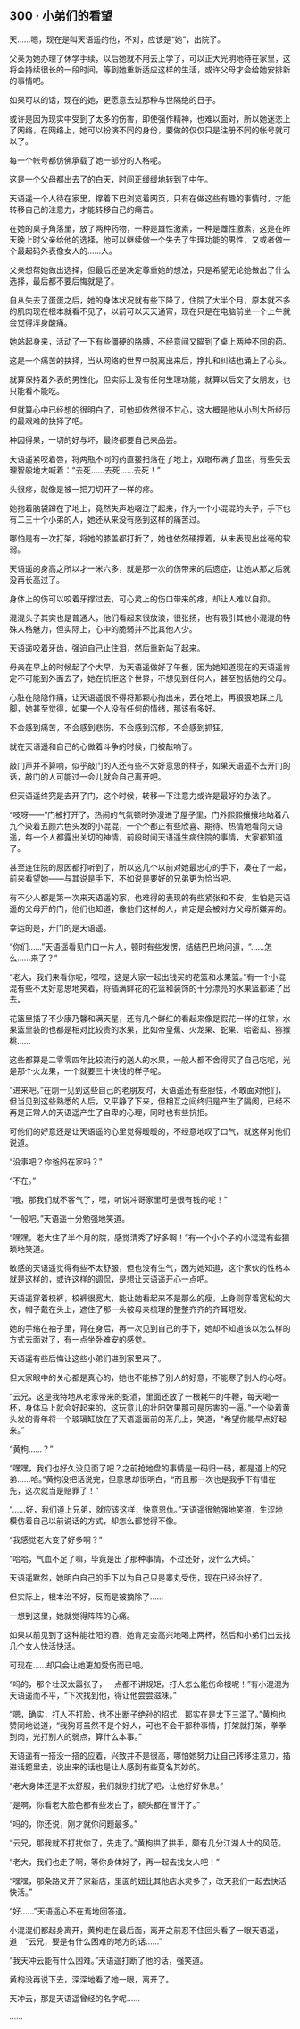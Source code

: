 ## 300 · 小弟们的看望

天……嗯，现在是叫天语遥的他，不对，应该是“她”，出院了。

父亲为她办理了休学手续，以后她就不用去上学了，可以正大光明地待在家里，这将会持续很长的一段时间，等到她重新适应这样的生活，或许父母才会给她安排新的事情吧。

如果可以的话，现在的她，更愿意去过那种与世隔绝的日子。

或许是因为现实中受到了太多的伤害，即使强作精神，也难以面对，所以她迷恋上了网络，在网络上，她可以扮演不同的身份，要做的仅仅只是注册不同的帐号就可以了。

每一个帐号都仿佛承载了她一部分的人格呢。

这是一个父母都出去了的白天，时间正缓缓地转到了中午。

天语遥一个人待在家里，撑着下巴浏览着网页，只有在做这些有趣的事情时，才能转移自己的注意力，才能转移自己的痛苦。

在她的桌子角落里，放了两种药物，一种是雄性激素，一种是雌性激素，这是在昨天晚上时父亲给他的选择，他可以继续做一个失去了生理功能的男性，又或者做一个最起码外表像女人的……人。

父亲想帮她做出选择，但最后还是决定尊重她的想法，只是希望无论她做出了什么选择，最后都不要后悔就是了。

自从失去了蛋蛋之后，她的身体状况就有些下降了，住院了大半个月，原本就不多的肌肉现在根本就看不见了，以前可以天天通宵，现在只是在电脑前坐一个上午就会觉得浑身酸痛。

她站起身来，活动了一下有些僵硬的胳膊，不经意间又瞄到了桌上两种不同的药。

这是一个痛苦的抉择，当从网络的世界中脱离出来后，挣扎和纠结也涌上了心头。

就算保持着外表的男性化，但实际上没有任何生理功能，就算以后交了女朋友，也只能看不能吃。

但就算心中已经想的很明白了，可他却依然很不甘心，这大概是他从小到大所经历的最艰难的抉择了吧。

种因得果，一切的好与坏，最终都要自己来品尝。

天语遥紧咬着唇，将两瓶不同的药直接扫落在了地上，双眼布满了血丝，有些失去理智般地大喊着：“去死……去死……去死！”

头很疼，就像是被一把刀切开了一样的疼。

她抱着脑袋蹲在了地上，竟然失声地啜泣了起来，作为一个小混混的头子，手下也有二三十个小弟的人，她还从来没有感到这样的痛苦过。

哪怕是有一次打架，将她的膝盖都打折了，她也依然硬撑着，从未表现出丝毫的软弱。

天语遥的身高之所以才一米六多，就是那一次的伤带来的后遗症，让她从那之后就没再长高过了。

身体上的伤可以咬着牙撑过去，可心灵上的伤口带来的疼，却让人难以自抑。

混混头子其实也是普通人，他们看起来很放浪，很张扬，也有吸引其他小混混的特殊人格魅力，但实际上，心中的脆弱并不比其他人少。

天语遥咬着牙齿，强迫自己止住泪，然后重新站了起来。

母亲在早上的时候起了个大早，为天语遥做好了午餐，因为她知道现在的天语遥肯定不可能到外面去了，她在抗拒这个世界，不想见到任何人，甚至包括她的父母。

心脏在隐隐作痛，让天语遥恨不得将那颗心掏出来，丢在地上，再狠狠地踩上几脚，她甚至觉得，如果一个人没有任何的情绪，那该有多好。

不会感到痛苦，不会感到悲伤，不会感到沉郁，不会感到抓狂。

就在天语遥和自己的心做着斗争的时候，门被敲响了。

敲门声并不算响，似乎敲门的人还有些不大好意思的样子，如果天语遥不去开门的话，敲门的人可能过一会儿就会自己离开吧。

但天语遥终究是去开了门，这个时候，转移一下注意力或许是最好的办法了。

“吱呀——”门被打开了，热闹的气氛顿时弥漫进了屋子里，门外熙熙攘攘地站着八九个染着五颜六色头发的小混混，一个个都正有些欣喜、期待、热情地看向天语遥，每一个人都露出关切的神情，前段时间天语遥生病住院的事情，大家都知道了。

甚至连住院的原因都打听到了，所以这几个以前对她最忠心的手下，凑在了一起，前来看望她——与其说是手下，不如说是要好的兄弟更为恰当吧。

有不少人都是第一次来天语遥的家，也难得的表现的有些紧张和不安，生怕是天语遥的父母开的门，他们也知道，像他们这样的人，肯定是会被对方父母所嫌弃的。

幸运的是，开门的是天语遥。

“你们……”天语遥看见门口一片人，顿时有些发愣，结结巴巴地问道，“……怎么……来了？”

“老大，我们来看你呢，嘿嘿，这是大家一起出钱买的花篮和水果篮。”有一个小混混有些不太好意思地笑着，将插满鲜花的花篮和装饰的十分漂亮的水果篮都递了出去。

花篮里插了不少康乃馨和满天星，还有几个鲜红的看起来像是假花一样的红掌，水果篮里装的也都是相对比较贵的水果，比如帝皇蕉、火龙果、蛇果、哈密瓜、猕猴桃……

这些都算是二零零四年比较流行的送人的水果，一般人都不舍得买了自己吃呢，光是那个火龙果，一个就要三十块钱的样子呢。

“进来吧。”在刚一见到这些自己的老朋友时，天语遥还有些胆怯，不敢面对他们，但当见到这些熟悉的人后，又平静了下来，但相互之间终归是产生了隔阂，已经不再是正常人的天语遥产生了自卑的心理，同时也有些抗拒。

可他们的好意还是让天语遥的心里觉得暖暖的，不经意地叹了口气，就这样对他们说道。

“没事吧？你爸妈在家吗？”

“不在。”

“哦，那我们就不客气了，嘿，听说冲哥家里可是很有钱的呢！”

“一般吧。”天语遥十分勉强地笑道。

“嘿嘿，老大住了半个月的院，感觉清秀了好多啊！”有一个小个子的小混混有些猥琐地笑道。

敏感的天语遥觉得有些不太舒服，但也没有生气，因为她知道，这个家伙的性格本就是这样的，或许这样的调侃，是想让天语遥开心一点吧。

天语遥穿着校裤，校裤很宽大，能让她看起来不是那么的瘦，上身则穿着宽松的大衣，帽子戴在头上，遮住了那一头被母亲梳理的整整齐齐的齐耳短发。

她的手缩在袖子里，背在身后，再一次见到自己的手下，她却不知道该以怎么样的方式去面对了，有一点坐卧难安的感觉。

天语遥有些后悔让这些小弟们进到家里来了。

但大家眼中的关心都是真心的，她也不能拂了别人的好意，不能寒了别人的心呀。

“云兄，这是我特地从老家带来的蛇酒，里面还放了一根耗牛的牛鞭，每天喝一杯，身体马上就会好起来的，这玩意儿的壮阳效果那可是厉害的一逼。”一个染着黄头发的青年将一个玻璃缸放在了天语遥面前的茶几上，笑道，“希望你能早点好起来。”

“黄枸……？”

“嘿嘿，我们也好久没见面了吧？之前抢地盘的事情是一码归一码，都是道上的兄弟……哈。”黄枸没把话说完，但意思却很明白，“而且那一次也是我手下有错在先，这次就当是赔罪了！”

“……好，我们道上兄弟，就应该这样，快意恩仇。”天语遥很勉强地笑道，生涩地模仿着自己以前说话的方式，却怎么都觉得不像。

“我感觉老大变了好多啊？”

“哈哈，气血不足了嘛，毕竟是出了那种事情，不过还好，没什么大碍。”

天语遥默然，她明白自己的手下以为自己只是睾丸受伤，现在已经治好了。

但实际上，根本治不好，反而是被摘除了……

一想到这里，她就觉得阵阵的心痛。

如果以前见到了这种能壮阳的酒，她肯定会高兴地喝上两杯，然后和小弟们出去找几个女人快活快活。

可现在……却只会让她更加受伤而已吧。

“吗的，那个壮汉太嚣张了，一点都不讲规矩，打人怎么能伤命根呢！”有小混混为天语遥而不平，“下次找到他，得让他尝尝滋味。”

“嗯，确实，打人不打脸，也不出断子绝孙的招式，那实在是太下三滥了。”黄枸也赞同地说道，“我狗哥虽然不是个好人，可也不会干那种事情，打架就打架，拳拳到肉，光打别人的弱点，算什么本事。”

天语遥有一搭没一搭的应着，兴致并不是很高，哪怕她努力让自己转移注意力，插进话题里去，说出来的话也是让人感到有些莫名其妙的。

“老大身体还是不太舒服，我们就别打扰了吧，让他好好休息。”

“是啊，你看老大脸色都有些发白了，额头都在冒汗了。”

“吗的，你还说，刚才就你问题最多。”

“云兄，那我就不打扰你了，先走了。”黄枸拱了拱手，颇有几分江湖人士的风范。

“老大，我们也走了啊，等你身体好了，再一起去找女人吧！”

“嘿嘿，那条路又开了家新店，里面的妞比其他店水灵多了，改天我们一起去快活快活。”

“好……”天语遥心不在焉地回答道。

小混混们都起身离开，黄枸走在最后面，离开之前忍不住回头看了一眼天语遥，道：“云兄，要是有什么困难的地方的话……”

“我天冲云能有什么困难。”天语遥打断了他的话，强笑道。

黄枸没再说下去，深深地看了她一眼，离开了。

天冲云，那是天语遥曾经的名字呢……

……

